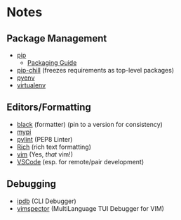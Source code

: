 # Notes
## Package Management
- [pip](https://pypi.org/project/pip/)
  - [Packaging Guide](https://packaging.python.org/)
- [pip-chill](https://pypi.org/project/pip-chill/) (freezes requirements as top-level packages)
- [pyenv](https://github.com/pyenv/pyenv)
- [virtualenv](https://pypi.org/project/virtualenv/)
## Editors/Formatting
- [black](https://pypi.org/project/black/) (formatter) (pin to a version for consistency)
- [mypi](https://github.com/sujaymansingh/mypi)
- [pylint](https://pypi.org/project/pylint/) (PEP8 Linter)
- [Rich](https://github.com/willmcgugan/rich) (rich text formatting)
- [vim](https://www.vim.org/) (Yes, _that_ vim!)
- [VSCode](https://code.visualstudio.com/) (esp. for remote/pair development)
## Debugging
- [ipdb](https://github.com/gotcha/ipdb) (CLI Debugger)
- [vimspector](https://github.com/puremourning/vimspector) (MultiLanguage TUI Debugger for VIM)
